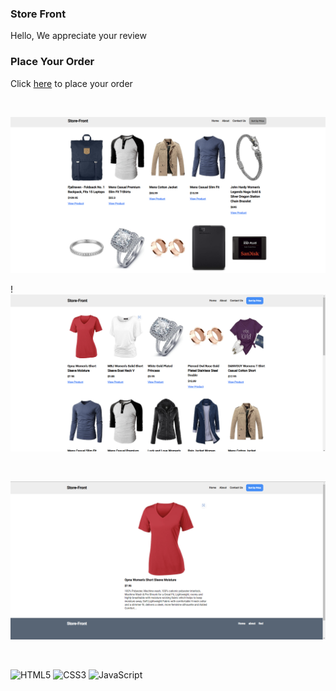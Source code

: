 ### Store Front


Hello, We appreciate your review


### Place Your Order
Click [here](https://jasonadindu.github.io/store_front/) to place your order 

<br />

![](../src/img/img1.png)
<br>

!![](../src/img/img2.png)

<br>

![](../src/img/img3.png)

<br>

![HTML5](https://img.shields.io/badge/html5-%23E34F26.svg?style=for-the-badge&logo=html5&logoColor=white)
![CSS3](https://img.shields.io/badge/css3-%231572B6.svg?style=for-the-badge&logo=css3&logoColor=white)
![JavaScript](https://img.shields.io/badge/javascript-%23323330.svg?style=for-the-badge&logo=javascript&logoColor=%23F7DF1E)
